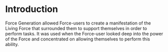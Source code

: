 # Introduction
Force Generation allowed Force-users to create a manifestation of the Living Force that surrounded them to support themselves in order to perform tasks.
It was used when the Force-user looked deep into the power of the Force and concentrated on allowing themselves to perform this ability.